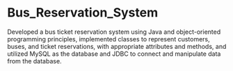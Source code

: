 # Bus_Reservation_System

Developed a bus ticket reservation system using Java and object-oriented programming principles, 
implemented classes to represent customers, buses, and ticket reservations, with appropriate attributes and methods,
and utilized MySQL as the database and JDBC to connect and manipulate data from the database.
